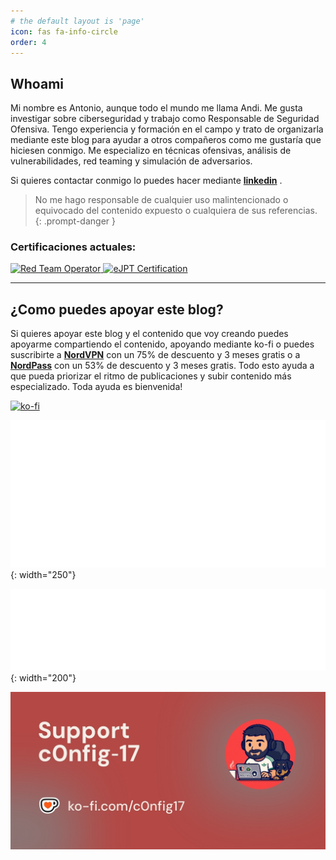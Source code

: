 ```yaml
---
# the default layout is 'page'
icon: fas fa-info-circle
order: 4
---
```



## Whoami
Mi nombre es Antonio, aunque todo el mundo me llama Andi. Me gusta investigar sobre ciberseguridad y trabajo como Responsable de Seguridad Ofensiva. Tengo experiencia y formación en el campo y trato de organizarla mediante este blog para ayudar a otros compañeros como me gustaría que hiciesen conmigo. Me especializo en técnicas ofensivas, análisis de vulnerabilidades, red teaming y simulación de adversarios.

Si quieres contactar conmigo lo puedes hacer mediante [**linkedin**](https://www.linkedin.com/in/antoniodseri47/) . <br>

> No me hago responsable de cualquier uso malintencionado o equivocado del contenido expuesto o cualquiera de sus referencias.
{: .prompt-danger }

### Certificaciones actuales: <br>

<a href="https://eu.badgr.com/public/assertions/p5pFRJ94TDaTixY-0eMmdA?identity__email=antonio.seri.97%40gmail.com">
  <img src="https://api.eu.badgr.io/public/assertions/p5pFRJ94TDaTixY-0eMmdA/image" alt="Red Team Operator" width="120" height="120"/>
</a>
<a href="https://certs.ine.com/fa3ac3a4-8855-443c-b155-fae01aa7caab#acc.riynwDEO">
  <img src="https://us-east-1.graphassets.com/AwCYQkwjSUCbfkm08Ct1Mz/cmcc3wze0lx3007irps13e6k3" alt="eJPT Certification" width="120" height="120"/>
</a>

---
## ¿Como puedes apoyar este blog?
Si quieres apoyar este blog y el contenido que voy creando puedes apoyarme compartiendo el contenido, apoyando mediante ko-fi o puedes suscribirte a [**NordVPN**](https://go.nordvpn.net/aff_c?offer_id=15&aff_id=132246&url_id=902) con un 75% de descuento y 3 meses gratis o a [**NordPass**](https://nordpass.com/special/?utm_medium=affiliate&utm_term&utm_content&utm_campaign=off488&utm_source=aff132246&aff_free) con un 53% de descuento y 3 meses gratis. Todo esto ayuda a que pueda priorizar el ritmo de publicaciones y subir contenido más especializado. Toda ayuda es bienvenida! <br>

[![ko-fi](https://ko-fi.com/img/githubbutton_sm.svg)](https://ko-fi.com/A0A41BO608)

![Desktop View](/assets/img/Nordvpn/logonordvpn.png){: width="250"}

![Desktop View](/assets/img/Nordvpn/logonordpass.png){: width="200"}

![Desktop View](/assets/img/ko-fi.jpg)



